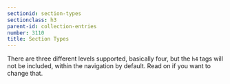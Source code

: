 ```yaml
---
sectionid: section-types
sectionclass: h3
parent-id: collection-entries
number: 3110
title: Section Types
---
```

There are three different levels supported, basically four, but the `h4` tags will not be included, within the navigation by default. Read on if you want to change that.
